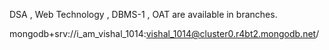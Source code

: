 DSA , Web Technology , DBMS-1 , OAT are available in branches.

mongodb+srv://i_am_vishal_1014:vishal_1014@cluster0.r4bt2.mongodb.net/
